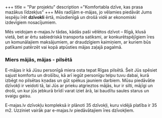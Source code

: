 +++
title = "Par projektu"
description ="Komfortabla dzīve, kas prasa mazākus līdzekļus"
+++
Mēs radījām e-mājas, jo vēlamies piedāvāt Jums iespēju īrēt **dzīvokli** ērtā, mūsdienīgā un drošā vidē ar ekonomiski izdevīgiem nosacījumiem. 


Mēs veidojam e-majas.lv tādas, kādās paši vēlētos dzīvot – Rīgā, klusā vietā, bet ar ērtu sabiedriskā transporta satiksmi, ar konkurētspējīgiem īres un komunālajiem maksājumiem, ar  draudzīgiem kaimiņiem, ar kuriem būs  patīkami patērzēt vai kopā atpūsties mājas zaļajā pagalmā.

### Miers mājās, mājas - pilsētā

E-mājas ir kā Jūsu personīgā miera osta tepat Rīgas pilsētā. Šeit Jūs spēsiet sajust komfortu un drošību, kā arī iegūt personīgu telpu tuvu dabai, kurā izbēgt no pilsētas kņadas un gūt spēkus jauniem darbiem. Mūsu piedāvātie dzīvokļi ir veidoti tā, lai Jūs ar prieku atgrieztos mājās, kur ir silti, mājīgi un droši, un kur jūs jebkurā brīdī varat iziet ārā, lai baudītu saules starus un svaigu gaisu.


E-majas.lv dzīvokļu kompleksā ir plānoti 35 dzīvokļi, kuru vidējā platība ir 35 m2. Uzziniet vairāk par e-majas.lv piedāvātajiem īres dzīvokļiem.
